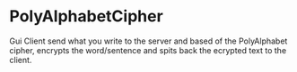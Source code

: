 # PolyAlphabetCipher

Gui Client send what you write to the server and based of the PolyAlphabet cipher, encrypts the word/sentence and spits back the ecrypted text to the client. 
